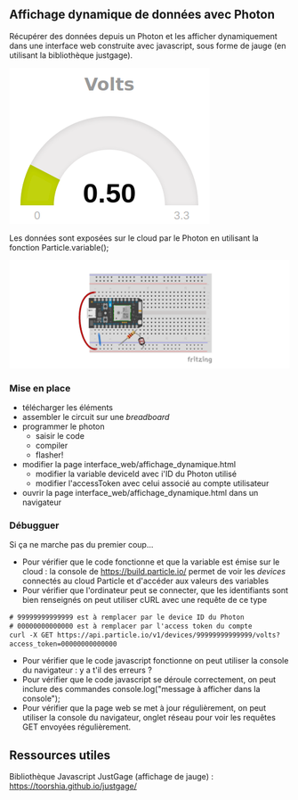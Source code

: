 ## Affichage dynamique de données avec Photon

Récupérer des données depuis un Photon et les afficher dynamiquement dans une interface web construite avec javascript, sous forme de jauge (en utilisant la bibliothèque justgage).

![jauge](./jauge.gif)

Les données sont exposées sur le cloud par le Photon en utilisant la fonction Particle.variable();

![schéma de montage du circuit](./affichage_dynamique_breadboard.png)

### Mise en place

* télécharger les éléments
* assembler le circuit sur une *breadboard*
* programmer le photon
  * saisir le code
  * compiler
  * flasher!
* modifier la page interface_web/affichage_dynamique.html
  * modifier la variable deviceId avec i'ID du Photon utilisé
  * modifier l'accessToken avec celui associé au compte utilisateur
* ouvrir la page interface_web/affichage_dynamique.html dans un navigateur

### Débugguer

Si ça ne marche pas du premier coup...

* Pour vérifier que le code fonctionne et que la variable est émise sur le cloud : la console de https://build.particle.io/ permet de voir les *devices* connectés au cloud Particle et d'accéder aux valeurs des variables
* Pour vérifier que l'ordinateur peut se connecter, que les identifiants sont bien renseignés on peut utiliser cURL avec une requête de ce type
```
# 99999999999999 est à remplacer par le device ID du Photon
# 00000000000000 est à remplacer par l'access token du compte
curl -X GET https://api.particle.io/v1/devices/99999999999999/volts?access_token=00000000000000
```
* Pour vérifier que le code javascript fonctionne on peut utiliser la console du navigateur : y a t'il des erreurs ?
* Pour vérifier que le code javascript se déroule correctement, on peut inclure des commandes console.log("message à afficher dans la console");
* Pour vérifier que la page web se met à jour régulièrement, on peut utiliser la console du navigateur, onglet réseau pour voir les requêtes GET envoyées régulièrement.

## Ressources utiles

Bibliothèque Javascript JustGage (affichage de jauge) : https://toorshia.github.io/justgage/
